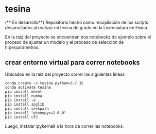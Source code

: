 # tesina
(** En desarrollo**) Repositorio hecho como recopilación de los scripts desarrollados al realizar mi tesina de grado en la Licenciatura en Física.

En la raíz del proyecto se encuentran dos notebooks de ejemplo sobre el proceso de ajustar un modelo y el proceso de selección de hiperparámetros.

## crear entorno virtual para correr notebooks
Ubicados en la raíz del proyecto correr las siguientes líneas

```shell
conda create -n tesina python=3.7.15
conda activate tesina
pip install wheel
pip install numba
pip install -e .
pip install spglib
pip install seekpath
pip install "phonopy>=2.6.0"
pip install uf3
```

Luego, instalar ipykernell a la hora de correr las notebooks.